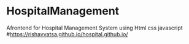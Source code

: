 # HospitalManagement
Afrontend for  Hospital Management System using Html css javascript
#https://rishavvatsa.github.io/hospital.github.io/
